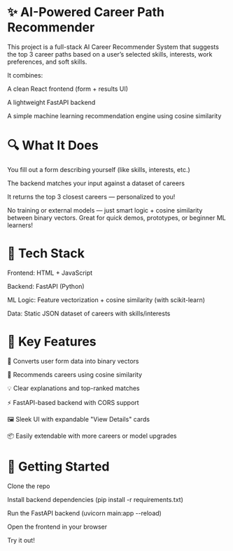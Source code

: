 # ✨ AI-Powered Career Path Recommender
This project is a full-stack AI Career Recommender System that suggests the top 3 career paths based on a user’s selected skills, interests, work preferences, and soft skills.

It combines:

A clean React frontend (form + results UI)

A lightweight FastAPI backend

A simple machine learning recommendation engine using cosine similarity

# 🔍 What It Does
You fill out a form describing yourself (like skills, interests, etc.)

The backend matches your input against a dataset of careers

It returns the top 3 closest careers — personalized to you!

No training or external models — just smart logic + cosine similarity between binary vectors. Great for quick demos, prototypes, or beginner ML learners!

# 🧠 Tech Stack
Frontend: HTML + JavaScript

Backend: FastAPI (Python)

ML Logic: Feature vectorization + cosine similarity (with scikit-learn)

Data: Static JSON dataset of careers with skills/interests

# 📁 Key Features
🧠 Converts user form data into binary vectors

🤖 Recommends careers using cosine similarity

💡 Clear explanations and top-ranked matches

⚡ FastAPI-based backend with CORS support

🖼️ Sleek UI with expandable "View Details" cards

📦 Easily extendable with more careers or model upgrades

# 🚀 Getting Started
Clone the repo

Install backend dependencies (pip install -r requirements.txt)

Run the FastAPI backend (uvicorn main:app --reload)

Open the frontend in your browser

Try it out!
